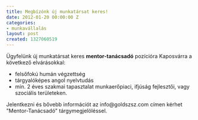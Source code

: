 ```yaml
---
title: Megbízónk új munkatársat keres!
date: 2012-01-20 00:00:00 Z
categories:
- munkavállalás
layout: post
created: 1327060519
---
```


<p>Ügyfelünk új munkatársat keres <strong>mentor-tanácsadó</strong> pozícióra Kaposvárra a következő elvárásokkal:</p><ul><li>felsőfokú humán végzettség</li><li>tárgyalóképes angol nyelvtudás</li><li>min. 2 éves szakmai tapasztalat munkaerőpiaci, ifjúság fejlesztői, vagy szociális területeken.</li></ul><p>Jelentkezni és bővebb információt az info@goldszsz.com címen kérhet "Mentor-Tanácsadó" tárgymegjelöléssel.</p>
